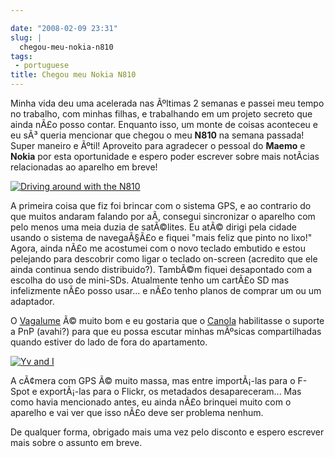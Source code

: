 ```yaml
---

date: "2008-02-09 23:31"
slug: |
  chegou-meu-nokia-n810
tags:
 - portuguese
title: Chegou meu Nokia N810
---
```


Minha vida deu uma acelerada nas Ãºltimas 2 semanas e passei meu tempo
no trabalho, com minhas filhas, e trabalhando em um projeto secreto que
ainda nÃ£o posso contar. Enquanto isso, um monte de coisas aconteceu e
eu sÃ³ queria mencionar que chegou o meu **N810** na semana passada!
Super maneiro e Ãºtil! Aproveito para agradecer o pessoal do **Maemo** e
**Nokia** por esta oportunidade e espero poder escrever sobre mais
notÃ­cias relacionadas ao aparelho em breve!

[![Driving around with the
N810](http://farm3.static.flickr.com/2349/2253630362_a5719c380c_o.jpg)](http://www.flickr.com/photos/ogmaciel/2253630362/)

A primeira coisa que fiz foi brincar com o sistema GPS, e ao contrario
do que muitos andaram falando por aÃ­, consegui sincronizar o aparelho
com pelo menos uma meia duzia de satÃ©lites. Eu atÃ© dirigi pela cidade
usando o sistema de navegaÃ§Ã£o e fiquei "mais feliz que pinto no lixo!"
Agora, ainda nÃ£o me acostumei com o novo teclado embutido e estou
pelejando para descobrir como ligar o teclado on-screen (acredito que
ele ainda continua sendo distribuido?). TambÃ©m fiquei desapontado com a
escolha do uso de mini-SDs. Atualmente tenho um cartÃ£o SD mas
infelizmente nÃ£o posso usar... e nÃ£o tenho planos de comprar um ou um
adaptador.

O [Vagalume](https://garage.maemo.org/projects/vagalume) Ã© muito bom e
eu gostaria que o [Canola](http://openbossa.indt.org.br/canola/)
habilitasse o suporte a PnP (avahi?) para que eu possa escutar minhas
mÃºsicas compartilhadas quando estiver do lado de fora do apartamento.

[![Yv and
I](http://farm3.static.flickr.com/2042/2252831769_4499c08ff6_o.jpg)](http://www.flickr.com/photos/ogmaciel/2252831769/)

A cÃ¢mera com GPS Ã© muito massa, mas entre importÃ¡-las para o F-Spot e
exportÃ¡-las para o Flickr, os metadados desapareceram... Mas como havia
mencionado antes, eu ainda nÃ£o brinquei muito com o aparelho e vai ver
que isso nÃ£o deve ser problema nenhum.

De qualquer forma, obrigado mais uma vez pelo disconto e espero escrever
mais sobre o assunto em breve.
